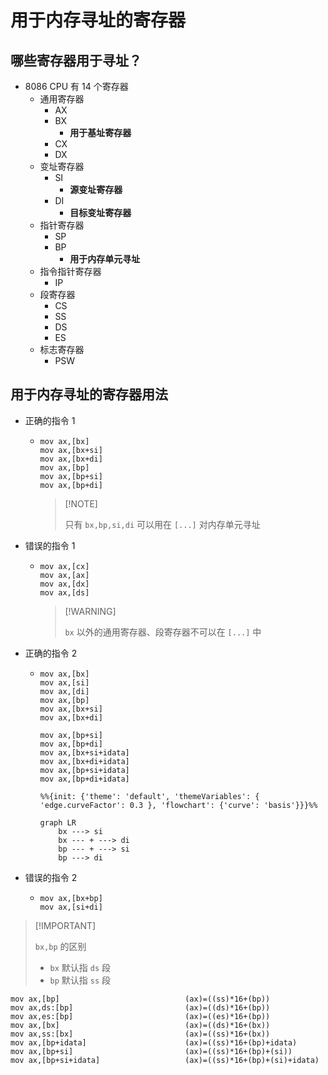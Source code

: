# 用于内存寻址的寄存器



## 哪些寄存器用于寻址？



-   8086 CPU 有 14 个寄存器
    -   通用寄存器
        -   AX
        -   BX
            -   **用于基址寄存器**
        -   CX
        -   DX
    -   变址寄存器
        -   SI
            -   **源变址寄存器**
        -   DI
            -   **目标变址寄存器**
    -   指针寄存器
        -   SP
        -   BP
            -   **用于内存单元寻址**
    -   指令指针寄存器
        -   IP
    -   段寄存器
        -   CS
        -   SS
        -   DS
        -   ES
    -   标志寄存器
        -   PSW



## 用于内存寻址的寄存器用法



-   正确的指令 1

    -   ```assembly
        mov ax,[bx]
        mov ax,[bx+si]
        mov ax,[bx+di]
        mov ax,[bp]
        mov ax,[bp+si]
        mov ax,[bp+di]
        ```

        >   [!NOTE]
        >
        >   只有 `bx,bp,si,di` 可以用在 `[...]` 对内存单元寻址

-   错误的指令 1

    -   ```assembly
        mov ax,[cx]
        mov ax,[ax]
        mov ax,[dx]
        mov ax,[ds]
        ```

        >   [!WARNING]
        >
        >   `bx` 以外的通用寄存器、段寄存器不可以在 `[...]` 中

-   正确的指令 2

    -   ```assembly
        mov ax,[bx]
        mov ax,[si]
        mov ax,[di]
        mov ax,[bp]
        mov ax,[bx+si]
        mov ax,[bx+di]
        ```

        ```assembly
        mov ax,[bp+si]
        mov ax,[bp+di]
        mov ax,[bx+si+idata]
        mov ax,[bx+di+idata]
        mov ax,[bp+si+idata]
        mov ax,[bp+di+idata]
        ```

        ```mermaid
        %%{init: {'theme': 'default', 'themeVariables': { 'edge.curveFactor': 0.3 }, 'flowchart': {'curve': 'basis'}}}%%
        
        graph LR
            bx ---> si
            bx --- + ---> di
            bp --- + ---> si
            bp ---> di
        ```

-   错误的指令 2

    -   ```assembly
        mov ax,[bx+bp]
        mov ax,[si+di]
        ```



>   [!IMPORTANT]
>
>   `bx,bp` 的区别
>
>   -   `bx` 默认指 `ds` 段
>   -   `bp` 默认指 `ss` 段

```assembly
mov ax,[bp]                            (ax)=((ss)*16+(bp))
mov ax,ds:[bp]                         (ax)=((ds)*16+(bp))
mov ax,es:[bp]                         (ax)=((es)*16+(bp))
mov ax,[bx]                            (ax)=((ds)*16+(bx))
mov ax,ss:[bx]                         (ax)=((ss)*16+(bx))
mov ax,[bp+idata]                      (ax)=((ss)*16+(bp)+idata)
mov ax,[bp+si]                         (ax)=((ss)*16+(bp)+(si))
mov ax,[bp+si+idata]                   (ax)=((ss)*16+(bp)+(si)+idata)
```